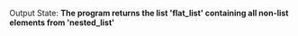 Output State: **The program returns the list 'flat_list' containing all non-list elements from 'nested_list'**